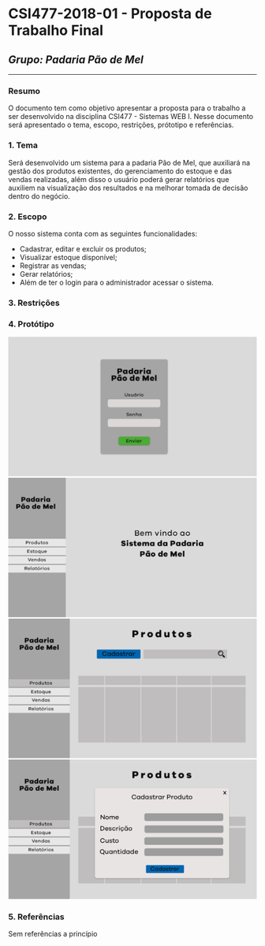 # **CSI477-2018-01 - Proposta de Trabalho Final**
## *Grupo: Padaria Pão de Mel*

--------------

<!-- Descrever um resumo sobre o trabalho. -->

### Resumo
O documento tem como objetivo apresentar a proposta para o trabalho a ser desenvolvido na disciplina CSI477 - Sistemas WEB I. Nesse documento será apresentado o tema, escopo, restrições, prótotipo e referências.

<!-- Apresentar o tema. -->
### 1. Tema
Será desenvolvido um sistema para a padaria Pão de Mel, que auxiliará na gestão dos produtos existentes, do gerenciamento do estoque e das vendas realizadas, além disso o usuário poderá gerar relatórios que auxiliem na visualização dos resultados e na melhorar tomada de decisão dentro do negócio. 

<!-- Descrever e limitar o escopo da aplicação. -->
### 2. Escopo
O nosso sistema conta com as seguintes funcionalidades:

* Cadastrar, editar e excluir os produtos;
* Visualizar estoque disponível; 
* Registrar as vendas;
* Gerar relatórios;
* Além de ter o login para o administrador acessar o sistema.
<!-- Apresentar restrições de funcionalidades e de escopo. -->
### 3. Restrições


<!-- Construir alguns protótipos para a aplicação, disponibilizá-los no Github e descrever o que foi considerado. //-->
### 4. Protótipo
![Login](https://github.com/UFOP-CSI477/2018-01-trabalho-final-padaria_pao_de_mel/blob/master/prototipo/prototipopadariapaodemelPrancheta-1.png)
![Home](https://github.com/UFOP-CSI477/2018-01-trabalho-final-padaria_pao_de_mel/blob/master/prototipo/prototipopadariapaodemelPrancheta-2.png)
![Produtos](https://github.com/UFOP-CSI477/2018-01-trabalho-final-padaria_pao_de_mel/blob/master/prototipo/prototipopadariapaodemelPrancheta-3.png)
![Cadastro de Produtos](https://github.com/UFOP-CSI477/2018-01-trabalho-final-padaria_pao_de_mel/blob/master/prototipo/prototipopadariapaodemelPrancheta-4.png)



### 5. Referências
Sem referências a princípio
